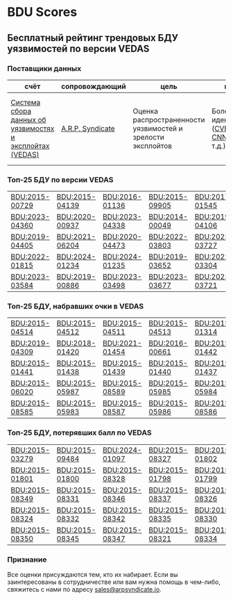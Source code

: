 
# BDU Scores
## Бесплатный рейтинг трендовых БДУ уязвимостей по версии VEDAS

### Поставщики данных
| счёт | cопровождающий | цель | покрытие | определение | частота |
| ----- | ---------- | ------- | -------- | ----------- | --------- |
| [Система сбора данных об уязвимостях и эксплойтах (VEDAS)](https://vedas.arpsyndicate.io) | [A.R.P. Syndicate](https://www.arpsyndicate.io) | Оценка распространенности уязвимостей и зрелости эксплойтов | Более 150 идентификаторов ([CVE](https://github.com/ARPSyndicate/cve-scores), [EUVD](https://github.com/ARPSyndicate/euvd-scores), [CNNVD](https://github.com/ARPSyndicate/cnnvd-scores), [BDU](https://github.com/ARPSyndicate/bdu-scores) и т.д.) | Аналитические данные с открытым исходным кодом (OSINT), полученные от [Exploit Observer](https://www.exploit.observer) | 12-16 часов |



<h3>Топ-25 БДУ по версии VEDAS</h3>

<table>
  <tr>
    <td><a href='https://vedas.arpsyndicate.io/?vuln=BDU:2015-00729'>BDU:2015-00729</a></td>
    <td><a href='https://vedas.arpsyndicate.io/?vuln=BDU:2015-04139'>BDU:2015-04139</a></td>
    <td><a href='https://vedas.arpsyndicate.io/?vuln=BDU:2016-01136'>BDU:2016-01136</a></td>
    <td><a href='https://vedas.arpsyndicate.io/?vuln=BDU:2015-09905'>BDU:2015-09905</a></td>
    <td><a href='https://vedas.arpsyndicate.io/?vuln=BDU:2017-01545'>BDU:2017-01545</a></td>
  </tr>
  <tr>
    <td><a href='https://vedas.arpsyndicate.io/?vuln=BDU:2023-04360'>BDU:2023-04360</a></td>
    <td><a href='https://vedas.arpsyndicate.io/?vuln=BDU:2020-00937'>BDU:2020-00937</a></td>
    <td><a href='https://vedas.arpsyndicate.io/?vuln=BDU:2023-04338'>BDU:2023-04338</a></td>
    <td><a href='https://vedas.arpsyndicate.io/?vuln=BDU:2014-00049'>BDU:2014-00049</a></td>
    <td><a href='https://vedas.arpsyndicate.io/?vuln=BDU:2019-04106'>BDU:2019-04106</a></td>
  </tr>
  <tr>
    <td><a href='https://vedas.arpsyndicate.io/?vuln=BDU:2019-04405'>BDU:2019-04405</a></td>
    <td><a href='https://vedas.arpsyndicate.io/?vuln=BDU:2021-06204'>BDU:2021-06204</a></td>
    <td><a href='https://vedas.arpsyndicate.io/?vuln=BDU:2020-04473'>BDU:2020-04473</a></td>
    <td><a href='https://vedas.arpsyndicate.io/?vuln=BDU:2022-03803'>BDU:2022-03803</a></td>
    <td><a href='https://vedas.arpsyndicate.io/?vuln=BDU:2023-03727'>BDU:2023-03727</a></td>
  </tr>
  <tr>
    <td><a href='https://vedas.arpsyndicate.io/?vuln=BDU:2022-01815'>BDU:2022-01815</a></td>
    <td><a href='https://vedas.arpsyndicate.io/?vuln=BDU:2024-01234'>BDU:2024-01234</a></td>
    <td><a href='https://vedas.arpsyndicate.io/?vuln=BDU:2024-01235'>BDU:2024-01235</a></td>
    <td><a href='https://vedas.arpsyndicate.io/?vuln=BDU:2019-03652'>BDU:2019-03652</a></td>
    <td><a href='https://vedas.arpsyndicate.io/?vuln=BDU:2022-03304'>BDU:2022-03304</a></td>
  </tr>
  <tr>
    <td><a href='https://vedas.arpsyndicate.io/?vuln=BDU:2023-03584'>BDU:2023-03584</a></td>
    <td><a href='https://vedas.arpsyndicate.io/?vuln=BDU:2019-00886'>BDU:2019-00886</a></td>
    <td><a href='https://vedas.arpsyndicate.io/?vuln=BDU:2023-03498'>BDU:2023-03498</a></td>
    <td><a href='https://vedas.arpsyndicate.io/?vuln=BDU:2023-03677'>BDU:2023-03677</a></td>
    <td><a href='https://vedas.arpsyndicate.io/?vuln=BDU:2023-03721'>BDU:2023-03721</a></td>
  </tr>
</table>


<h3>Топ-25 БДУ, набравших очки в VEDAS</h3>

<table>
  <tr>
    <td><a href='https://vedas.arpsyndicate.io/?vuln=BDU:2015-04514'>BDU:2015-04514</a></td>
    <td><a href='https://vedas.arpsyndicate.io/?vuln=BDU:2015-04512'>BDU:2015-04512</a></td>
    <td><a href='https://vedas.arpsyndicate.io/?vuln=BDU:2015-04511'>BDU:2015-04511</a></td>
    <td><a href='https://vedas.arpsyndicate.io/?vuln=BDU:2015-04513'>BDU:2015-04513</a></td>
    <td><a href='https://vedas.arpsyndicate.io/?vuln=BDU:2015-01314'>BDU:2015-01314</a></td>
  </tr>
  <tr>
    <td><a href='https://vedas.arpsyndicate.io/?vuln=BDU:2019-04309'>BDU:2019-04309</a></td>
    <td><a href='https://vedas.arpsyndicate.io/?vuln=BDU:2018-01420'>BDU:2018-01420</a></td>
    <td><a href='https://vedas.arpsyndicate.io/?vuln=BDU:2021-01454'>BDU:2021-01454</a></td>
    <td><a href='https://vedas.arpsyndicate.io/?vuln=BDU:2016-00661'>BDU:2016-00661</a></td>
    <td><a href='https://vedas.arpsyndicate.io/?vuln=BDU:2015-01442'>BDU:2015-01442</a></td>
  </tr>
  <tr>
    <td><a href='https://vedas.arpsyndicate.io/?vuln=BDU:2015-01441'>BDU:2015-01441</a></td>
    <td><a href='https://vedas.arpsyndicate.io/?vuln=BDU:2015-01438'>BDU:2015-01438</a></td>
    <td><a href='https://vedas.arpsyndicate.io/?vuln=BDU:2015-01439'>BDU:2015-01439</a></td>
    <td><a href='https://vedas.arpsyndicate.io/?vuln=BDU:2015-01440'>BDU:2015-01440</a></td>
    <td><a href='https://vedas.arpsyndicate.io/?vuln=BDU:2015-01437'>BDU:2015-01437</a></td>
  </tr>
  <tr>
    <td><a href='https://vedas.arpsyndicate.io/?vuln=BDU:2015-06020'>BDU:2015-06020</a></td>
    <td><a href='https://vedas.arpsyndicate.io/?vuln=BDU:2015-05987'>BDU:2015-05987</a></td>
    <td><a href='https://vedas.arpsyndicate.io/?vuln=BDU:2015-08589'>BDU:2015-08589</a></td>
    <td><a href='https://vedas.arpsyndicate.io/?vuln=BDU:2015-05985'>BDU:2015-05985</a></td>
    <td><a href='https://vedas.arpsyndicate.io/?vuln=BDU:2015-05984'>BDU:2015-05984</a></td>
  </tr>
  <tr>
    <td><a href='https://vedas.arpsyndicate.io/?vuln=BDU:2015-08585'>BDU:2015-08585</a></td>
    <td><a href='https://vedas.arpsyndicate.io/?vuln=BDU:2015-05983'>BDU:2015-05983</a></td>
    <td><a href='https://vedas.arpsyndicate.io/?vuln=BDU:2015-08587'>BDU:2015-08587</a></td>
    <td><a href='https://vedas.arpsyndicate.io/?vuln=BDU:2015-05986'>BDU:2015-05986</a></td>
    <td><a href='https://vedas.arpsyndicate.io/?vuln=BDU:2015-08586'>BDU:2015-08586</a></td>
  </tr>
</table>


<h3>Топ-25 БДУ, потерявших балл по VEDAS</h3>

<table>
  <tr>
    <td><a href='https://vedas.arpsyndicate.io/?vuln=BDU:2015-03279'>BDU:2015-03279</a></td>
    <td><a href='https://vedas.arpsyndicate.io/?vuln=BDU:2015-09484'>BDU:2015-09484</a></td>
    <td><a href='https://vedas.arpsyndicate.io/?vuln=BDU:2024-01097'>BDU:2024-01097</a></td>
    <td><a href='https://vedas.arpsyndicate.io/?vuln=BDU:2015-08327'>BDU:2015-08327</a></td>
    <td><a href='https://vedas.arpsyndicate.io/?vuln=BDU:2015-01802'>BDU:2015-01802</a></td>
  </tr>
  <tr>
    <td><a href='https://vedas.arpsyndicate.io/?vuln=BDU:2015-01801'>BDU:2015-01801</a></td>
    <td><a href='https://vedas.arpsyndicate.io/?vuln=BDU:2015-01800'>BDU:2015-01800</a></td>
    <td><a href='https://vedas.arpsyndicate.io/?vuln=BDU:2015-08328'>BDU:2015-08328</a></td>
    <td><a href='https://vedas.arpsyndicate.io/?vuln=BDU:2015-01798'>BDU:2015-01798</a></td>
    <td><a href='https://vedas.arpsyndicate.io/?vuln=BDU:2015-01799'>BDU:2015-01799</a></td>
  </tr>
  <tr>
    <td><a href='https://vedas.arpsyndicate.io/?vuln=BDU:2015-08349'>BDU:2015-08349</a></td>
    <td><a href='https://vedas.arpsyndicate.io/?vuln=BDU:2015-08331'>BDU:2015-08331</a></td>
    <td><a href='https://vedas.arpsyndicate.io/?vuln=BDU:2015-08346'>BDU:2015-08346</a></td>
    <td><a href='https://vedas.arpsyndicate.io/?vuln=BDU:2015-08337'>BDU:2015-08337</a></td>
    <td><a href='https://vedas.arpsyndicate.io/?vuln=BDU:2015-08326'>BDU:2015-08326</a></td>
  </tr>
  <tr>
    <td><a href='https://vedas.arpsyndicate.io/?vuln=BDU:2015-08324'>BDU:2015-08324</a></td>
    <td><a href='https://vedas.arpsyndicate.io/?vuln=BDU:2015-08332'>BDU:2015-08332</a></td>
    <td><a href='https://vedas.arpsyndicate.io/?vuln=BDU:2015-08342'>BDU:2015-08342</a></td>
    <td><a href='https://vedas.arpsyndicate.io/?vuln=BDU:2015-08335'>BDU:2015-08335</a></td>
    <td><a href='https://vedas.arpsyndicate.io/?vuln=BDU:2015-08330'>BDU:2015-08330</a></td>
  </tr>
  <tr>
    <td><a href='https://vedas.arpsyndicate.io/?vuln=BDU:2015-08350'>BDU:2015-08350</a></td>
    <td><a href='https://vedas.arpsyndicate.io/?vuln=BDU:2015-08345'>BDU:2015-08345</a></td>
    <td><a href='https://vedas.arpsyndicate.io/?vuln=BDU:2015-08347'>BDU:2015-08347</a></td>
    <td><a href='https://vedas.arpsyndicate.io/?vuln=BDU:2015-08321'>BDU:2015-08321</a></td>
    <td><a href='https://vedas.arpsyndicate.io/?vuln=BDU:2015-08334'>BDU:2015-08334</a></td>
  </tr>
</table>


### Признание
Все оценки присуждаются тем, кто их набирает.
Если вы заинтересованы в сотрудничестве или вам нужна помощь в чем-либо, свяжитесь с нами по адресу [sales@arpsyndicate.io](mailto:sales@arpsyndicate.io).

